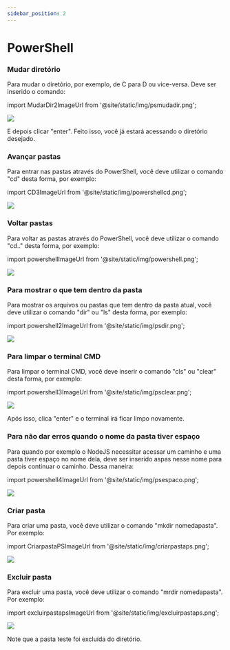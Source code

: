 ```yaml
---
sidebar_position: 2
---
```


# PowerShell

### Mudar diretório

Para mudar o diretório, por exemplo, de C para D ou vice-versa. Deve ser inserido o comando:

import MudarDir2ImageUrl from '@site/static/img/psmudadir.png';

<img src={MudarDir2ImageUrl} />

E depois clicar "enter". Feito isso, você já estará acessando o diretório desejado.

### Avançar pastas

Para entrar nas pastas através do PowerShell, você deve utilizar o comando "cd" desta forma, por exemplo:

import CD3ImageUrl from '@site/static/img/powershellcd.png';

<img src={CD3ImageUrl} />

### Voltar pastas

Para voltar as pastas através do PowerShell, você deve utilizar o comando "cd.." desta forma, por exemplo:

import powershellImageUrl from '@site/static/img/powershell.png';

<img src={powershellImageUrl} />

### Para mostrar o que tem dentro da pasta

Para mostrar os arquivos ou pastas que tem dentro da pasta atual, você deve utilizar o comando "dir" ou "ls" desta forma, por exemplo:

import powershell2ImageUrl from '@site/static/img/psdir.png';

<img src={powershell2ImageUrl} />

### Para limpar o terminal CMD

Para limpar o terminal CMD, você deve inserir o comando "cls" ou "clear" desta forma, por exemplo:

import powershell3ImageUrl from '@site/static/img/psclear.png';

<img src={powershell3ImageUrl} />

Após isso, clica "enter" e o terminal irá ficar limpo novamente.

### Para não dar erros quando o nome da pasta tiver espaço

Para quando por exemplo o NodeJS necessitar acessar um caminho e uma pasta tiver espaço no nome dela, deve ser inserido aspas nesse nome para depois continuar o caminho. Dessa maneira:

import powershell4ImageUrl from '@site/static/img/psespaco.png';

<img src={powershell4ImageUrl} />

### Criar pasta

Para criar uma pasta, você deve utilizar o comando "mkdir nomedapasta". Por exemplo:

import CriarpastaPSImageUrl from '@site/static/img/criarpastaps.png';

<img src={CriarpastaPSImageUrl} />

### Excluir pasta

Para excluir uma pasta, você deve utilizar o comando "mrdir nomedapasta". Por exemplo:

import excluirpastapsImageUrl from '@site/static/img/excluirpastaps.png';

<img src={excluirpastapsImageUrl} />

Note que a pasta teste foi excluída do diretório.











